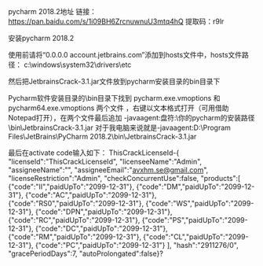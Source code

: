 pycharm 2018.2地址
链接：https://pan.baidu.com/s/1i09BH6ZrcnuwnuU3mtq4hQ 
提取码：r9lr

安装pycharm 2018.2

使用前请将“0.0.0.0 account.jetbrains.com”添加到hosts文件中，hosts文件路径：
c:\windows\system32\drivers\etc

然后把JetbrainsCrack-3.1.jar文件放到pycharm安装目录的bin目录下

Pycharm软件安装目录的\bin目录下找到 pycharm.exe.vmoptions 和 pycharm64.exe.vmoptions 两个文件 ，右键以文本格式打开（可用借助Notepad打开），在两个文件最后追加  -javaagent:盘符:\你的pycharm的安装路径\bin\JetbrainsCrack-3.1.jar
对于我电脑来说就是-javaagent:D:\Program Files\JetBrains\PyCharm 2018.2\bin\JetbrainsCrack-3.1.jar

最后在activate code输入如下：
ThisCrackLicenseId-{ "licenseId":"ThisCrackLicenseId", "licenseeName":"Admin", "assigneeName":"", "assigneeEmail":"avxhm.se@gmail.com", "licenseRestriction":"Admin", "checkConcurrentUse":false, "products":[ {"code":"II","paidUpTo":"2099-12-31"}, {"code":"DM","paidUpTo":"2099-12-31"}, {"code":"AC","paidUpTo":"2099-12-31"}, {"code":"RS0","paidUpTo":"2099-12-31"}, {"code":"WS","paidUpTo":"2099-12-31"}, {"code":"DPN","paidUpTo":"2099-12-31"}, {"code":"RC","paidUpTo":"2099-12-31"}, {"code":"PS","paidUpTo":"2099-12-31"}, {"code":"DC","paidUpTo":"2099-12-31"}, {"code":"RM","paidUpTo":"2099-12-31"}, {"code":"CL","paidUpTo":"2099-12-31"}, {"code":"PC","paidUpTo":"2099-12-31"} ], "hash":"2911276/0", "gracePeriodDays":7, "autoProlongated":false}?
